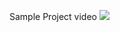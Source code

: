 Sample Project video
<img src="https://github.com/Tony-Ton3/StackFlow/blob/main/StackFlowVideo.gif" />
